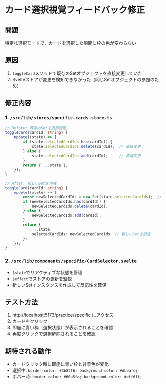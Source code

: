# カード選択視覚フィードバック修正

## 問題

特定札選択モードで、カードを選択した瞬間に枠の色が変わらない

## 原因

1. `toggleCard`メソッドで既存のSetオブジェクトを直接変更していた
2. Svelteストアが変更を検知できなかった（同じSetオブジェクトの参照のため）

## 修正内容

### 1. `/src/lib/stores/specific-cards-store.ts`

```typescript
// Before: 既存のSetを直接変更
toggleCard(cardId: string) {
    update((state) => {
        if (state.selectedCardIds.has(cardId)) {
            state.selectedCardIds.delete(cardId);  // 直接変更
        } else {
            state.selectedCardIds.add(cardId);     // 直接変更
        }
        return { ...state };
    });
}

// After: 新しいSetを作成
toggleCard(cardId: string) {
    update((state) => {
        const newSelectedCardIds = new Set(state.selectedCardIds);  // 新しいSet作成
        if (newSelectedCardIds.has(cardId)) {
            newSelectedCardIds.delete(cardId);
        } else {
            newSelectedCardIds.add(cardId);
        }
        return {
            ...state,
            selectedCardIds: newSelectedCardIds  // 新しいSetを設定
        };
    });
}
```

### 2. `/src/lib/components/specific/CardSelector.svelte`

- `$state`でリアクティブな状態を管理
- `$effect`でストアの更新を監視
- 新しいSetインスタンスを作成して反応性を確保

## テスト方法

1. http://localhost:5173/practice/specific にアクセス
2. カードをクリック
3. 即座に青い枠（選択状態）が表示されることを確認
4. 再度クリックで選択解除されることを確認

## 期待される動作

- カードクリック時に即座に青い枠と背景色が変化
- 選択中: `border-color: #3b82f6; background-color: #dbeafe;`
- ホバー時: `border-color: #60a5fa; background-color: #eff6ff;`
